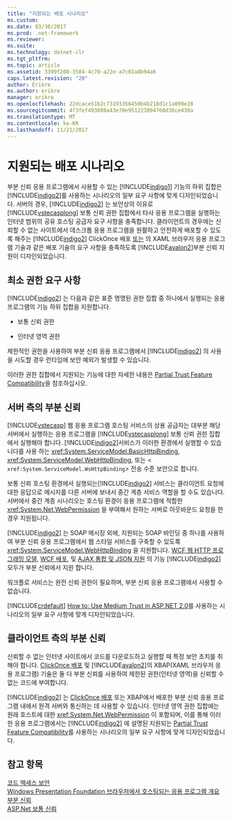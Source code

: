 ```yaml
---
title: "지원되는 배포 시나리오"
ms.custom: 
ms.date: 03/30/2017
ms.prod: .net-framework
ms.reviewer: 
ms.suite: 
ms.technology: dotnet-clr
ms.tgt_pltfrm: 
ms.topic: article
ms.assetid: 3399f208-3504-4c70-a22e-a7c02a8b94a6
caps.latest.revision: "20"
author: Erikre
ms.author: erikre
manager: erikre
ms.openlocfilehash: 22dcace51b2c73193356450b4b210d1c1a899e28
ms.sourcegitcommit: 4f3fef493080a43e70e951223894768d36ce430a
ms.translationtype: MT
ms.contentlocale: ko-KR
ms.lasthandoff: 11/21/2017
---
```

# <a name="supported-deployment-scenarios"></a>지원되는 배포 시나리오
부분 신뢰 응용 프로그램에서 사용할 수 있는 [!INCLUDE[indigo1](../../../../includes/indigo1-md.md)] 기능의 하위 집합은 [!INCLUDE[indigo2](../../../../includes/indigo2-md.md)]를 사용하는 시나리오의 일부 요구 사항에 맞게 디자인되었습니다. 서버의 경우, [!INCLUDE[indigo2](../../../../includes/indigo2-md.md)] 는 보안상의 이유로 [!INCLUDE[vstecasplong](../../../../includes/vstecasplong-md.md)] 보통 신뢰 권한 집합에서 타사 응용 프로그램을 실행하는 인터넷 범위의 공유 호스팅 공급자 요구 사항을 충족합니다. 클라이언트의 경우에는 신뢰할 수 없는 사이트에서 데스크톱 응용 프로그램을 원활하고 안전하게 배포할 수 있도록 해주는 [!INCLUDE[indigo2](../../../../includes/indigo2-md.md)] ClickOnce 배포 [또는](http://go.microsoft.com/fwlink/?LinkId=83712) 의 XAML 브라우저 응용 프로그램 기술과 같은 배포 기술의 요구 사항을 충족하도록 [!INCLUDE[avalon2](../../../../includes/avalon2-md.md)]부분 신뢰 지원이 디자인되었습니다.  
  
## <a name="minimum-permission-requirements"></a>최소 권한 요구 사항  
 [!INCLUDE[indigo2](../../../../includes/indigo2-md.md)] 는 다음과 같은 표준 명명된 권한 집합 중 하나에서 실행되는 응용 프로그램의 기능 하위 집합을 지원합니다.  
  
-   보통 신뢰 권한  
  
-   인터넷 영역 권한  
  
 제한적인 권한을 사용하여 부분 신뢰 응용 프로그램에서 [!INCLUDE[indigo2](../../../../includes/indigo2-md.md)] 의 사용을 시도할 경우 런타임에 보안 예외가 발생할 수 있습니다.  
  
 이러한 권한 집합에서 지원되는 기능에 대한 자세한 내용은 [Partial Trust Feature Compatibility](../../../../docs/framework/wcf/feature-details/partial-trust-feature-compatibility.md)을 참조하십시오.  
  
## <a name="partial-trust-on-the-server"></a>서버 측의 부분 신뢰  
 [!INCLUDE[vstecasp](../../../../includes/vstecasp-md.md)] 웹 응용 프로그램 호스팅 서비스의 상용 공급자는 대부분 해당 서버에서 실행하는 응용 프로그램을 [!INCLUDE[vstecasplong](../../../../includes/vstecasplong-md.md)] 보통 신뢰 권한 집합에서 실행해야 합니다. [!INCLUDE[indigo2](../../../../includes/indigo2-md.md)]서비스가 이러한 환경에서 실행할 수 있습니다를 사용 하는 <xref:System.ServiceModel.BasicHttpBinding>, <xref:System.ServiceModel.WebHttpBinding>, 또는 <<!--zz xref:System.ServiceModel.WsHttpBinding --> `xref:System.ServiceModel.WsHttpBinding`> 전송 수준 보안으로 합니다.  
  
 보통 신뢰 호스팅 환경에서 실행되는[!INCLUDE[indigo2](../../../../includes/indigo2-md.md)] 서비스는 클라이언트 요청에 대한 응답으로 메시지를 다른 서버에 보내서 중간 계층 서비스 역할을 할 수도 있습니다. 서버에서 중간 계층 시나리오는 호스팅 환경이 응용 프로그램에 적합한 <xref:System.Net.WebPermission> 을 부여해서 원하는 서버로 아웃바운드 요청을 한 경우 지원됩니다.  
  
 [!INCLUDE[indigo2](../../../../includes/indigo2-md.md)] 는 SOAP 메시징 외에, 지원되는 SOAP 바인딩 중 하나를 사용하여 부분 신뢰 응용 프로그램에서 웹 스타일 서비스를 구축할 수 있도록 <xref:System.ServiceModel.WebHttpBinding> 을 지원합니다. [WCF 웹 HTTP 프로그래밍 모델](../../../../docs/framework/wcf/feature-details/wcf-web-http-programming-model.md), [WCF 배포](../../../../docs/framework/wcf/feature-details/wcf-syndication.md), 및 [AJAX 통합 및 JSON 지원](../../../../docs/framework/wcf/feature-details/ajax-integration-and-json-support.md) 의 기능 [!INCLUDE[indigo2](../../../../includes/indigo2-md.md)] 모두가 부분 신뢰에서 지원 합니다.  
  
 워크플로 서비스는 완전 신뢰 권한이 필요하며, 부분 신뢰 응용 프로그램에서 사용할 수 없습니다.  
  
 [!INCLUDE[crdefault](../../../../includes/crdefault-md.md)] [How to: Use Medium Trust in ASP.NET 2.0](http://go.microsoft.com/fwlink/?LinkId=84603)를 사용하는 시나리오의 일부 요구 사항에 맞게 디자인되었습니다.  
  
## <a name="partial-trust-on-the-client"></a>클라이언트 측의 부분 신뢰  
 신뢰할 수 없는 인터넷 사이트에서 코드를 다운로드하고 실행할 때 특정 보안 조치를 취해야 합니다. [ClickOnce 배포](http://go.microsoft.com/fwlink/?LinkId=83712) 및 [!INCLUDE[avalon2](../../../../includes/avalon2-md.md)]의 XBAP(XAML 브라우저 응용 프로그램) 기술은 둘 다 부분 신뢰를 사용하여 제한된 권한(인터넷 영역)을 신뢰할 수 없는 코드에 부여합니다.  
  
 [!INCLUDE[indigo2](../../../../includes/indigo2-md.md)] 는 [ClickOnce 배포](http://go.microsoft.com/fwlink/?LinkId=83712) 또는 XBAP에서 배포한 부분 신뢰 응용 프로그램 내에서 원격 서버와 통신하는 데 사용할 수 있습니다. 인터넷 영역 권한 집합에는 원래 호스트에 대한 <xref:System.Net.WebPermission> 이 포함되며, 이를 통해 이러한 응용 프로그램에서는 [!INCLUDE[indigo2](../../../../includes/indigo2-md.md)] 에 설명된 지원되는 [Partial Trust Feature Compatibility](../../../../docs/framework/wcf/feature-details/partial-trust-feature-compatibility.md)를 사용하는 시나리오의 일부 요구 사항에 맞게 디자인되었습니다.  
  
## <a name="see-also"></a>참고 항목  
 [코드 액세스 보안](http://go.microsoft.com/fwlink/?LinkId=83717)  
 [Windows Presentation Foundation 브라우저에서 호스팅되는 응용 프로그램 개요](http://go.microsoft.com/fwlink/?LinkId=98397)  
 [부분 신뢰](../../../../docs/framework/wcf/feature-details/partial-trust.md)  
 [ASP.Net 보통 신뢰](http://go.microsoft.com/fwlink/?LinkId=69328)
